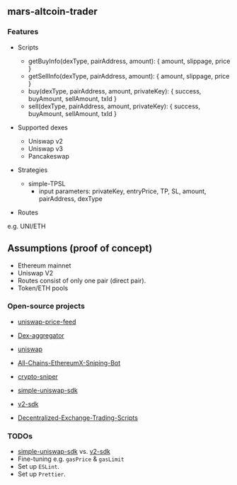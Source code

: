 ## mars-altcoin-trader

### Features

- Scripts
  * getBuyInfo(dexType, pairAddress, amount): { amount, slippage, price }
  * getSellInfo(dexType, pairAddress, amount): { amount, slippage, price }
  * buy(dexType, pairAddress, amount, privateKey): { success, buyAmount, sellAmount, txId }
  * sell(dexType, pairAddress, amount, privateKey): { success, buyAmount, sellAmount, txId }

- Supported dexes
  * Uniswap v2
  * Uniswap v3
  * Pancakeswap

- Strategies
  * simple-TPSL
    * input parameters: privateKey, entryPrice, TP, SL, amount, pairAddress, dexType

- Routes


e.g. UNI/ETH

## Assumptions (proof of concept)

- Ethereum mainnet
- Uniswap V2
- Routes consist of only one pair (direct pair).
- Token/ETH pools

### Open-source projects

- [uniswap-price-feed](https://github.com/stefanmendoza/uniswap-price-feed)
- [Dex-aggregator](https://github.com/kaymen99/Dex-aggregator)
- [uniswap](https://github.com/sjuanati/uniswap)
- [All-Chains-EthereumX-Sniping-Bot](https://github.com/Abregud/All-Chains-EthereumX-Sniping-Bot)
- [crypto-sniper](https://github.com/zookyy/crypto-sniper)
- [simple-uniswap-sdk](https://github.com/joshstevens19/simple-uniswap-sdk)
- [v2-sdk](https://github.com/Uniswap/v2-sdk)

- [Decentralized-Exchange-Trading-Scripts](https://github.com/henrytirla/Decentralized-Exchange-Trading-Scripts)

### TODOs

- [simple-uniswap-sdk](https://github.com/joshstevens19/simple-uniswap-sdk) vs. [v2-sdk](https://github.com/Uniswap/v2-sdk)
- Fine-tuning e.g. `gasPrice` & `gasLimit`
- Set up `ESLint`.
- Set up `Prettier`.